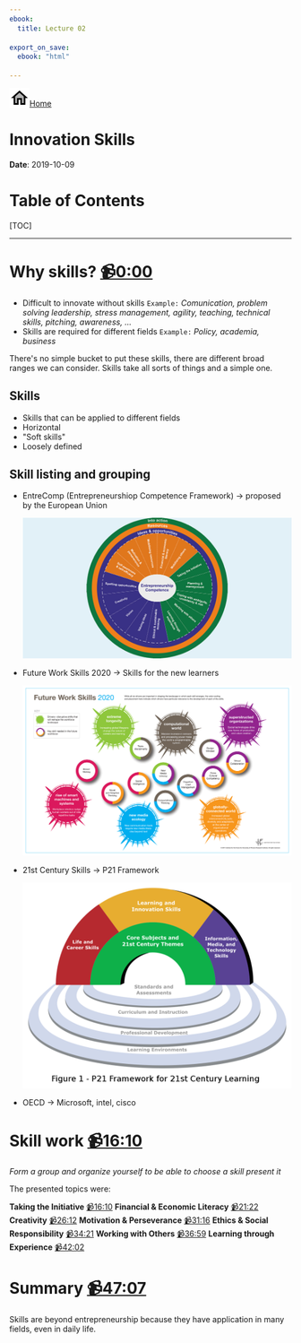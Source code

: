 ```yaml
---
ebook:
  title: Lecture 02

export_on_save:
  ebook: "html"

---
```


<a href="https://zanna-37.github.io/I-E_Basis_2019/"><img src="./resources/home.png" alt="Home" style="vertical-align: bottom;">Home</a>

# Innovation Skills

**Date**: 2019-10-09

# Table of Contents

[TOC]

-----

# Why skills? [📹0:00](https://youtu.be/yCTMpxLP-38)

* Difficult to innovate without skills `Example:` _Comunication, problem solving leadership, stress management, agility, teaching, technical skills, pitching, awareness, …_
* Skills are required for different fields `Example:` _Policy, academia, business_

There's no simple bucket to put these skills, there are different broad ranges we can consider. Skills take all sorts of things and a simple one.

## Skills

- Skills that can be applied to different fields
- Horizontal
- "Soft skills"
- Loosely defined

## Skill listing and grouping

- EntreComp (Entrepreneurshiop Competence Framework) → proposed by the European Union

  ![EntreComp](resources/02_entrecomp.jpeg)

- Future Work Skills 2020 → Skills for the new learners

  ![Future Work Skills 2020](resources/02_futureworkskills.gif)

- 21st Century Skills → P21 Framework

  ![P21 Framework](resources/02_p21framwork.png)

- OECD → Microsoft, intel, cisco

# Skill work [📹16:10](https://youtu.be/yCTMpxLP-38?t=969)

_Form a group and organize yourself to be able to choose a skill present it_

The presented topics were:

**Taking the Initiative** [📹16:10](https://youtu.be/yCTMpxLP-38?t=969)
**Financial & Economic Literacy** [📹21:22](https://youtu.be/yCTMpxLP-38?t=1282)
**Creativity** [📹26:12](https://youtu.be/yCTMpxLP-38?t=1572)
**Motivation & Perseverance** [📹31:16](https://youtu.be/yCTMpxLP-38?t=1876)
**Ethics & Social Responsibility** [📹34:21](https://youtu.be/yCTMpxLP-38?t=2061)
**Working with Others** [📹36:59](https://youtu.be/yCTMpxLP-38?t=2061)
**Learning through Experience** [📹42:02](https://youtu.be/yCTMpxLP-38?t=2522)

# Summary [📹47:07](https://youtu.be/yCTMpxLP-38?t=2827)

Skills are beyond entrepreneurship because they have application in many fields, even in daily life.
